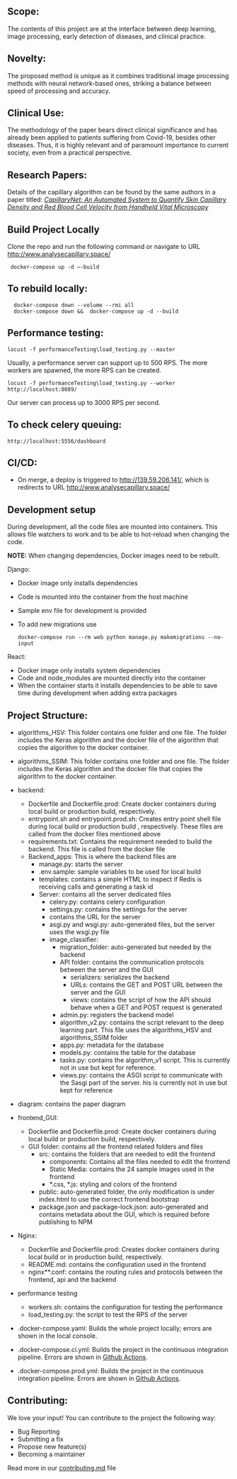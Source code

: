 ## Scope:
The contents of this project are at the interface between deep learning, image processing, early detection of diseases,
and clinical practice.

## Novelty:

The proposed method is unique as it combines traditional image processing methods with neural network-based ones,
striking a balance between speed of processing and accuracy.

## Clinical Use:

The methodology of the paper bears direct clinical significance and has already been applied to patients suffering from
Covid-19, besides other diseases. Thus, it is highly relevant and of paramount importance to current society, even from
a practical perspective.

## Research Papers:

Details of the capillary algorithm can be found by the same authors in a paper titled:
[_CapillaryNet: An Automated System to Quantify Skin Capillary Density and Red Blood Cell Velocity from Handheld Vital
Microscopy_](https://arxiv.org/abs/2104.11574)


## Build Project Locally

Clone the repo and run the following command or navigate to URL http://www.analysecapillary.space/

     docker-compose up -d –-build

## To rebuild locally:

      docker-compose down --volume --rmi all
      docker-compose down &&  docker-compose up -d --build

## Performance testing:

    locust -f performanceTesting\load_testing.py --master

Usually, a performance server can support up to 500 RPS.
The more workers are spawned, the more RPS can be created.

    locust -f performanceTesting\load_testing.py --worker
    http://localhost:8089/

Our server can process up to 3000 RPS per second.

## To check celery queuing:

    http://localhost:5556/dashboard

## CI/CD:

- On merge, a deploy is triggered to http://139.59.206.141/, which is redirects to URL http://www.analysecapillary.space/

## Development setup

During development, all the code files are mounted into containers. This allows file watchers to work and to be able to
hot-reload when changing the code.

**NOTE:** When changing dependencies, Docker images need to be rebuilt.

Django:

- Docker image only installs dependencies
- Code is mounted into the container from the host machine
- Sample env file for development is provided
- To add new migrations use

      docker-compose run --rm web python manage.py makemigrations --no-input

React:

- Docker image only installs system dependencies
- Code and node_modules are mounted directly into the container
- When the container starts it installs dependencies to be able to save time during development when adding extra packages

## Project Structure:

* algorithms_HSV: This folder contains one folder and one file. The folder includes the Keras algorithm and the docker file of the algorithm that copies the algorithm to the docker container.
* algorithms_SSIM: This folder contains one folder and one file. The folder includes the Keras algorithm and the docker file that copies the algorithm to the docker container.
* backend:
    * Dockerfile and Dockerfile.prod: Create docker containers during local build or production build, respectively.
    * entrypoint.sh and entrypoint.prod.sh: Creates entry point shell file during local build or production build
      , respectively. These files are called from the docker files mentioned above
    * requirements.txt: Contains the requirement needed to build the backend. This file is called from the docker file
    * Backend_apps: This is where the backend files are
        * manage.py: starts the server
        * .env.sample: sample variables to be used for local build
        * templates: contains a simple HTML to inspect if Redis is receiving calls and generating a task id
        * Server: contains all the server dedicated files
            * celery.py: contains celery configuration
            * settings.py: contains the settings for the server
            * contains the URL for the server
            * asgi.py and wsgi.py: auto-generated files, but the server uses the wsgi.py file
            * image_classifier:
                * migration_folder: auto-generated but needed by the backend
                * API folder: contains the communication protocols between the server and the GUI
                    * serializers: serializes the backend
                    * URLs: contains the GET and POST URL between the server and the GUI
                    * views: contains the script of how the API should behave when a GET and POST request is generated
                * admin.py: registers the backend model
                * algorithm_v2.py: contains the script relevant to the deep learning part. This file uses the
                  algorithms_HSV and algorithms_SSIM folder
                * apps.py: metadata for the database
                * models.py: contains the table for the database
                * tasks.py: contains the algorithm_v1 script. This is currently not in use but kept for reference.
                * views.py: contains the ASGI script to communicate with the Sasgi part of the server. his is currently
                  not in use but kept for reference
* diagram: contains the paper diagram
* frontend_GUI:
    * Dockerfile and Dockerfile.prod: Create docker containers during local build or production build, respectively.
    * GUI folder: contains all the frontend related folders and files
        * src: contains the folders that are needed to edit the frontend
            * components: Contains all the files needed to edit the frontend
            * Static Media: contains the 24 sample images used in the frontend
            * *.css, *.js: styling and colors of the frontend
        * public: auto-generated folder, the only modification is under index.html to use the correct frontend bootstrap
        * package.json and package-lock.json: auto-generated and contains metadata about the GUI, which is required
          before publishing to NPM
* Nginx:
    * Dockerfile and Dockerfile.prod: Creates docker containers during local build or in production build, respectively.
    * README.md: contains the configuration used in the frontend
    * nginx**.conf: contains the routing rules and protocols between the frontend, api and the backend

* performance testing
    * workers.sh: contains the configuration for testing the performance
    * load_testing.py: the script to test the RPS of the server
* .docker-compose.yaml: Builds the whole project locally; errors are shown in the local console.
* .docker-compose.ci.yml: Builds the project in the continuous integration pipeline. Errors are shown
  in [Github Actions](https://github.com/magedhelmy1/capillarydetection/actions).
* .docker-compose.prod.yml: Builds the project in the continuous integration pipeline. Errors are shown
  in [Github Actions](https://github.com/magedhelmy1/capillarydetection/actions).

## Contributing:

We love your input! You can contribute to the project the following way:

- Bug Reporting
- Submitting a fix
- Propose new feature(s)
- Becoming a maintainer

Read more in our [contributing.md](https://github.com/magedhelmy1/capillarydetection/blob/master/contributing.md) file


